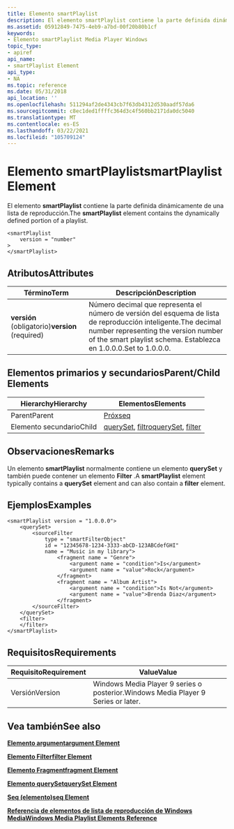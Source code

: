 ```yaml
---
title: Elemento smartPlaylist
description: El elemento smartPlaylist contiene la parte definida dinámicamente de una lista de reproducción.
ms.assetid: 05912849-7475-4eb9-a7bd-00f20b80b1cf
keywords:
- Elemento smartPlaylist Media Player Windows
topic_type:
- apiref
api_name:
- smartPlaylist Element
api_type:
- NA
ms.topic: reference
ms.date: 05/31/2018
api_location: ''
ms.openlocfilehash: 511294af2de4343cb7f63db4312d530aadf57da6
ms.sourcegitcommit: c8ec1ded1ffffc364d3c4f560bb2171da0dc5040
ms.translationtype: MT
ms.contentlocale: es-ES
ms.lasthandoff: 03/22/2021
ms.locfileid: "105709124"
---
```

# <a name="smartplaylist-element"></a><span data-ttu-id="0237c-104">Elemento smartPlaylist</span><span class="sxs-lookup"><span data-stu-id="0237c-104">smartPlaylist Element</span></span>

<span data-ttu-id="0237c-105">El elemento **smartPlaylist** contiene la parte definida dinámicamente de una lista de reproducción.</span><span class="sxs-lookup"><span data-stu-id="0237c-105">The **smartPlaylist** element contains the dynamically defined portion of a playlist.</span></span>

``` syntax
<smartPlaylist
    version = "number"
>
</smartPlaylist>
```

## <a name="attributes"></a><span data-ttu-id="0237c-106">Atributos</span><span class="sxs-lookup"><span data-stu-id="0237c-106">Attributes</span></span>



| <span data-ttu-id="0237c-107">Término</span><span class="sxs-lookup"><span data-stu-id="0237c-107">Term</span></span>                                                                                                                                   | <span data-ttu-id="0237c-108">Descripción</span><span class="sxs-lookup"><span data-stu-id="0237c-108">Description</span></span>                                                                                                 |
|----------------------------------------------------------------------------------------------------------------------------------------|-------------------------------------------------------------------------------------------------------------|
| <span data-ttu-id="0237c-109"><span id="version__required______________"></span><span id="VERSION__REQUIRED______________"></span>**versión** (obligatorio)</span><span class="sxs-lookup"><span data-stu-id="0237c-109"><span id="version__required______________"></span><span id="VERSION__REQUIRED______________"></span>**version** (required)</span></span> <br/> | <span data-ttu-id="0237c-110">Número decimal que representa el número de versión del esquema de lista de reproducción inteligente.</span><span class="sxs-lookup"><span data-stu-id="0237c-110">The decimal number representing the version number of the smart playlist schema.</span></span> <span data-ttu-id="0237c-111">Establezca en 1.0.0.0.</span><span class="sxs-lookup"><span data-stu-id="0237c-111">Set to 1.0.0.0.</span></span><br/> |



 

## <a name="parentchild-elements"></a><span data-ttu-id="0237c-112">Elementos primarios y secundarios</span><span class="sxs-lookup"><span data-stu-id="0237c-112">Parent/Child Elements</span></span>



| <span data-ttu-id="0237c-113">Hierarchy</span><span class="sxs-lookup"><span data-stu-id="0237c-113">Hierarchy</span></span> | <span data-ttu-id="0237c-114">Elementos</span><span class="sxs-lookup"><span data-stu-id="0237c-114">Elements</span></span>                                                       |
|-----------|----------------------------------------------------------------|
| <span data-ttu-id="0237c-115">Parent</span><span class="sxs-lookup"><span data-stu-id="0237c-115">Parent</span></span>    | [<span data-ttu-id="0237c-116">Próx</span><span class="sxs-lookup"><span data-stu-id="0237c-116">seq</span></span>](seq-element.md)                                         |
| <span data-ttu-id="0237c-117">Elemento secundario</span><span class="sxs-lookup"><span data-stu-id="0237c-117">Child</span></span>     | <span data-ttu-id="0237c-118">[querySet](queryset-element.md), [filtro](filter-element.md)</span><span class="sxs-lookup"><span data-stu-id="0237c-118">[querySet](queryset-element.md), [filter](filter-element.md)</span></span> |



 

## <a name="remarks"></a><span data-ttu-id="0237c-119">Observaciones</span><span class="sxs-lookup"><span data-stu-id="0237c-119">Remarks</span></span>

<span data-ttu-id="0237c-120">Un elemento **smartPlaylist** normalmente contiene un elemento **querySet** y también puede contener un elemento **Filter** .</span><span class="sxs-lookup"><span data-stu-id="0237c-120">A **smartPlaylist** element typically contains a **querySet** element and can also contain a **filter** element.</span></span>

## <a name="examples"></a><span data-ttu-id="0237c-121">Ejemplos</span><span class="sxs-lookup"><span data-stu-id="0237c-121">Examples</span></span>


```
<smartPlaylist version = "1.0.0.0">
    <querySet>
        <sourceFilter 
            type = "smartFilterObject"
            id = "12345678-1234-3333-abCD-123ABCdefGHI"
            name = "Music in my library">
                <fragment name = "Genre">
                    <argument name = "condition">Is</argument>
                    <argument name = "value">Rock</argument>
                </fragment>
                <fragment name = "Album Artist">
                    <argument name = "condition">Is Not</argument>
                    <argument name = "value">Brenda Diaz</argument>
                </fragment>
        </sourceFilter>
    </querySet>
    <filter>
    </filter>
</smartPlaylist>
```



## <a name="requirements"></a><span data-ttu-id="0237c-122">Requisitos</span><span class="sxs-lookup"><span data-stu-id="0237c-122">Requirements</span></span>



| <span data-ttu-id="0237c-123">Requisito</span><span class="sxs-lookup"><span data-stu-id="0237c-123">Requirement</span></span> | <span data-ttu-id="0237c-124">Value</span><span class="sxs-lookup"><span data-stu-id="0237c-124">Value</span></span> |
|--------------------|----------------------------------------------------|
| <span data-ttu-id="0237c-125">Versión</span><span class="sxs-lookup"><span data-stu-id="0237c-125">Version</span></span><br/> | <span data-ttu-id="0237c-126">Windows Media Player 9 series o posterior.</span><span class="sxs-lookup"><span data-stu-id="0237c-126">Windows Media Player 9 Series or later.</span></span><br/> |



## <a name="see-also"></a><span data-ttu-id="0237c-127">Vea también</span><span class="sxs-lookup"><span data-stu-id="0237c-127">See also</span></span>

<dl> <dt>

[<span data-ttu-id="0237c-128">**Elemento argument**</span><span class="sxs-lookup"><span data-stu-id="0237c-128">**argument Element**</span></span>](argument-element.md)
</dt> <dt>

[<span data-ttu-id="0237c-129">**Elemento Filter**</span><span class="sxs-lookup"><span data-stu-id="0237c-129">**filter Element**</span></span>](filter-element.md)
</dt> <dt>

[<span data-ttu-id="0237c-130">**Elemento Fragment**</span><span class="sxs-lookup"><span data-stu-id="0237c-130">**fragment Element**</span></span>](fragment-element.md)
</dt> <dt>

[<span data-ttu-id="0237c-131">**Elemento querySet**</span><span class="sxs-lookup"><span data-stu-id="0237c-131">**querySet Element**</span></span>](queryset-element.md)
</dt> <dt>

[<span data-ttu-id="0237c-132">**Seq (elemento)**</span><span class="sxs-lookup"><span data-stu-id="0237c-132">**seq Element**</span></span>](seq-element.md)
</dt> <dt>

[<span data-ttu-id="0237c-133">**Referencia de elementos de lista de reproducción de Windows Media**</span><span class="sxs-lookup"><span data-stu-id="0237c-133">**Windows Media Playlist Elements Reference**</span></span>](windows-media-playlist-elements-reference.md)
</dt> </dl>

 

 





